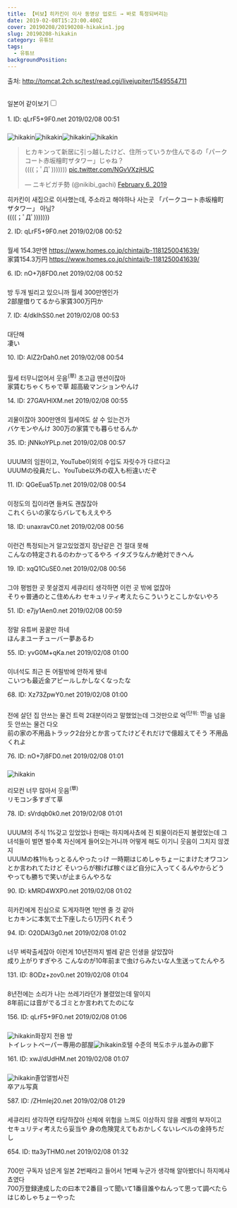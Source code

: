 ```yaml
---
title: 【비보】히카킨이 이사 동영상 업로드 → 바로 특정되버리는
date: 2019-02-08T15:23:00.400Z
cover: 20190208/20190208-hikakin1.jpg
slug: 20190208-hikakin
category: 유튜브
tags:
  - 유튜브
backgroundPosition:
---
```

<div><p class="source">출처: <a href="http://tomcat.2ch.sc/test/read.cgi/livejupiter/1549554711" rel="nofollow noopener noreferrer" target="_blank"><span>http</span><span>://</span><span>tomcat</span><span>.</span><span>2ch</span><span>.</span><span>sc</span><span>/</span><span>test</span><span>/</span><span>read</span><span>.</span><span>cgi</span><span>/</span><span>livejupiter</span><span>/</span><span>1549554711</span></a></p><br><label for="twolang" style="font-weight: 550;">일본어 같이보기</label><input type="checkbox" id="twolang"><br><br><div class="commentbox0"><div class="content1"><div class="id">1. ID: <span class="op">qLrF5+9F0.net</span> <span title="2019/02/08(金) 00:51:51.71">2019/02/08 00:51</span></div><div style="padding-top: 10px;">

![hikakin](/assets/20190208/2019020801.jpg "hikakin")![hikakin](/assets/20190208/2019020802.jpg "hikakin")![hikakin](/assets/20190208/2019020803.jpg "hikakin")![hikakin](/assets/20190208/2019020804.jpg "hikakin")
<blockquote class="twitter-tweet" data-lang="en"><p lang="ja" dir="ltr">ヒカキンって新居に引っ越したけど、住所っていうか住んでるの「パークコート赤坂檜町ザタワー」じゃね？<br>((((；ﾟДﾟ))))))) <a href="https://t.co/NGvVXzjHUC">pic.twitter.com/NGvVXzjHUC</a></p>&mdash; ニキビガチ勢 (@nikibi_gachi) <a href="https://twitter.com/nikibi_gachi/status/1093265212424171520?ref_src=twsrc%5Etfw">February 6, 2019</a></blockquote>
<script async src="https://platform.twitter.com/widgets.js" charset="utf-8"></script><p class="content">히카킨이 새집으로 이사했는데, 주소라고 해야하나 사는곳 「パークコート赤坂檜町ザタワー」 아님?<br>((((；ﾟДﾟ)))))))</p></div></div></div><div class="commentbox1"><div class="content1"><div class="id">2. ID: <span class="op">qLrF5+9F0.net</span> <span title="2019/02/08(金) 00:52:12.21">2019/02/08 00:52</span></div><div style="padding-top: 10px;"><p class="content">월세 154.3만엔
<a class="vglnk" href="https://www.homes.co.jp/chintai/b-1181250041639/" rel="nofollow noopener noreferrer" target="_blank"><span>https</span><span>://</span><span>www</span><span>.</span><span>homes</span><span>.</span><span>co</span><span>.</span><span>jp</span><span>/</span><span>chintai</span><span>/</span><span>b</span><span>-</span><span>1181250041639</span><span>/</span></a><br><span class="jp">家賃154.3万円
<a class="vglnk" href="https://www.homes.co.jp/chintai/b-1181250041639/" rel="nofollow noopener noreferrer" target="_blank"><span>https</span><span>://</span><span>www</span><span>.</span><span>homes</span><span>.</span><span>co</span><span>.</span><span>jp</span><span>/</span><span>chintai</span><span>/</span><span>b</span><span>-</span><span>1181250041639</span><span>/</span></a></span> </p></div><div class="content2"><div class="id">6. ID: <span>nO+7j8FD0.net</span> <span title="2019/02/08(金) 00:52:58.58">2019/02/08 00:52</span></div><div style="padding-top: 10px;"><p class="content">방 두개 빌리고 있으니까 월세 300만엔인가<br><span class="jp">2部屋借りてるから家賃300万円か</span> </p></div></div></div></div><div class="commentbox1"><div class="content1"><div class="id">7. ID: <span>4/dkIhSS0.net</span> <span title="2019/02/08(金) 00:53:37.94">2019/02/08 00:53</span></div><div style="padding-top: 10px;"><p class="content">대단해<br><span class="jp">凄い</span> </p></div></div></div><div class="commentbox1"><div class="content1"><div class="id">10. ID: <span>AIZ2rDah0.net</span> <span title="2019/02/08(金) 00:54:44.81">2019/02/08 00:54</span></div><div style="padding-top: 10px;"><p class="content">월세 터무니없어서 웃음<sup>(草)</sup>
초고급 맨션이잖아<br><span class="jp">家賃むちゃくちゃで草
超高級マンションやんけ</span> </p></div></div></div><div class="commentbox1"><div class="content1"><div class="id">14. ID: <span>27GAVHlXM.net</span> <span title="2019/02/08(金) 00:55:26.84">2019/02/08 00:55</span></div><div style="padding-top: 10px;"><p class="content">괴물이잖아
300만엔의 월세여도 살 수 있는건가<br><span class="jp">バケモンやんけ
300万の家賃でも暮らせるんか</span> </p></div></div></div><div class="commentbox1"><div class="content1"><div class="id">35. ID: <span>jNNkoYPLp.net</span> <span title="2019/02/08(金) 00:57:56.44">2019/02/08 00:57</span></div><div style="padding-top: 10px;"><p class="content">UUUM의 임원이고, YouTube이외의 수입도 자릿수가 다르다고<br><span class="jp">UUUMの役員だし、YouTube以外の収入も桁違いだぞ</span> </p></div></div></div><div class="commentbox1"><div class="content1"><div class="id">11. ID: <span>QGeEua5Tp.net</span> <span title="2019/02/08(金) 00:54:47.06">2019/02/08 00:54</span></div><div style="padding-top: 10px;"><p class="content">이정도의 집이라면 들켜도 괜찮잖아<br><span class="jp">これくらいの家ならバレてもええやろ</span> </p></div></div></div><div class="commentbox1"><div class="content1"><div class="id">18. ID: <span>unaxravC0.net</span> <span title="2019/02/08(金) 00:56:24.66">2019/02/08 00:56</span></div><div style="padding-top: 10px;"><p class="content">이런건 특정되는거 알고있었겠지
장난같은 건 절대 못해<br><span class="jp">こんなの特定されるのわかってるやろ
イタズラなんか絶対できへん</span> </p></div></div></div><div class="commentbox1"><div class="content1"><div class="id">19. ID: <span>xqQ1CuSE0.net</span> <span title="2019/02/08(金) 00:56:27.55">2019/02/08 00:56</span></div><div style="padding-top: 10px;"><p class="content">그야 평범한 곳 못살겠지 세큐리티 생각하면 이런 곳 밖에 없잖아<br><span class="jp">そりゃ普通のとこ住めんわ セキュリティ考えたらこういうとこしかないやろ</span> </p></div></div></div><div class="commentbox1"><div class="content1"><div class="id">51. ID: <span>e7jy1Aen0.net</span> <span title="2019/02/08(金) 00:59:06.93">2019/02/08 00:59</span></div><div style="padding-top: 10px;"><p class="content">정말 유튜버 꿈꿀만 하네<br><span class="jp">ほんまユーチューバー夢あるわ</span> </p></div></div></div><div class="commentbox1"><div class="content1"><div class="id">55. ID: <span>yvG0M+qKa.net</span> <span title="2019/02/08(金) 01:00:15.51">2019/02/08 01:00</span></div><div style="padding-top: 10px;"><p class="content">이녀석도 최근 돈 어필밖에 안하게 됐네<br><span class="jp">こいつも最近金アピールしかしなくなったな</span> </p></div></div></div><div class="commentbox1"><div class="content1"><div class="id">68. ID: <span>Xz73ZpwY0.net</span> <span title="2019/02/08(金) 01:00:52.04">2019/02/08 01:00</span></div><div style="padding-top: 10px;"><p class="content">전에 살던 집 안쓰는 물건 트럭 2대분이라고 말했었는데 그것만으로 억<sup>(단위: 엔)</sup>을 넘을듯
안쓰는 물건 다오<br><span class="jp">前の家の不用品トラック2台分とか言ってたけどそれだけで億超えてそう
不用品くれよ</span> </p></div></div></div><div class="commentbox1"><div class="content1"><div class="id">76. ID: <span>nO+7j8FD0.net</span> <span title="2019/02/08(金) 01:01:37.53">2019/02/08 01:01</span></div><div style="padding-top: 10px;">

![hikakin](/assets/20190208/2019020805.jpg "hikakin")<p class="content">리모컨 너무 많아서 웃음<sup>(草)</sup><br><span class="jp">リモコン多すぎて草</span> </p></div></div></div><div class="commentbox1"><div class="content1"><div class="id">78. ID: <span>sVrdqb0k0.net</span> <span title="2019/02/08(金) 01:01:56.73">2019/02/08 01:01</span></div><div style="padding-top: 10px;"><p class="content">UUUM의 주식 1%갖고 있었었나
한때는 하지메사쵸에 진 퇴물이라든지 불렸었는데
그녀석들이 벌면 벌수록 자신에게 들어오는거니까 어떻게 해도 이기니 웃음이 그치지 않겠지<br><span class="jp">UUUMの株1％もっとるんやったっけ
一時期はじめしゃちょーにまけたオワコンとか言われてたけど
そいつらが稼げば稼ぐほど自分に入ってくるんやからどうやっても勝ちで笑いが止まらんやろな</span> </p></div></div></div><div class="commentbox1"><div class="content1"><div class="id">90. ID: <span>kMRD4WXP0.net</span> <span title="2019/02/08(金) 01:02:38.58">2019/02/08 01:02</span></div><div style="padding-top: 10px;"><p class="content">히카킨에게 진심으로 도게자하면 1만엔 줄 것 같아<br><span class="jp">ヒカキンに本気で土下座したら1万円くれそう</span> </p></div></div></div><div class="commentbox1"><div class="content1"><div class="id">94. ID: <span>O20DAI3g0.net</span> <span title="2019/02/08(金) 01:02:43.88">2019/02/08 01:02</span></div><div style="padding-top: 10px;"><p class="content">너무 벼락출세잖아
이런게 10년전까지 벌레 같은 인생을 살았잖아<br><span class="jp">成り上がりすぎやろ
こんなのが10年前まで虫けらみたいな人生送ってたんやろ</span> </p></div></div></div><div class="commentbox1"><div class="content1"><div class="id">131. ID: <span>8ODz+zov0.net</span> <span title="2019/02/08(金) 01:04:49.40">2019/02/08 01:04</span></div><div style="padding-top: 10px;"><p class="content">8년전에는 소리가 나는 쓰레기라던가 불렸었는데 말이지<br><span class="jp">8年前には音がでるゴミとか言われてたのにな</span> </p></div></div></div><div class="commentbox1"><div class="content1"><div class="id">156. ID: <span class="op">qLrF5+9F0.net</span> <span title="2019/02/08(金) 01:06:43.46">2019/02/08 01:06</span></div><div style="padding-top: 10px;"><p class="content">![hikakin](/assets/20190208/2019020806.jpg "hikakin")화장지 전용 방<br><span class="jp">トイレットペーパー専用の部屋</span>![hikakin](/assets/20190208/2019020807.jpg "hikakin")호텔 수준의 복도<span class="jp">ホテル並みの廊下</span></p></div></div></div><div class="commentbox1"><div class="content1"><div class="id">161. ID: <span>xwJ/dUdHM.net</span> <span title="2019/02/08(金) 01:07:06.91">2019/02/08 01:07</span></div><div style="padding-top: 10px;"><p class="content">![hikakin](/assets/20190208/2019020808.jpg "hikakin")졸업앨범사진<br><span class="jp">卒アル写真</span> </p></div></div></div><div class="commentbox1"><div class="content1"><div class="id">587. ID: <span>/ZHmlej20.net</span> <span title="2019/02/08(金) 01:29:00.33">2019/02/08 01:29</span></div><div style="padding-top: 10px;"><p class="content">세큐리티 생각하면 타당하잖아
신체에 위험을 느껴도 이상하지 않을 레벨의 부자이고<br><span class="jp">セキュリティ考えたら妥当や
身の危険覚えてもおかしくないレベルの金持ちだし</span> </p></div></div></div><div class="commentbox1"><div class="content1"><div class="id">654. ID: <span>tta3yTHM0.net</span> <span title="2019/02/08(金) 01:32:25.45">2019/02/08 01:32</span></div><div style="padding-top: 10px;"><p class="content">700만 구독자 넘은게 일본 2번째라고 들어서 1번째 누군가 생각해 알아봤더니 하지메샤쵸였다<br><span class="jp">700万登録達成したの曰本で2番目って聞いて1番目誰やねんって思って調べたらはじめしゃちょーやった</span> </p></div></div></div></div>